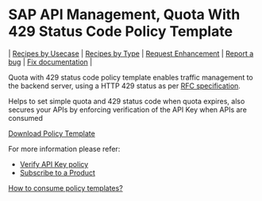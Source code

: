 # SAP API Management, Quota With 429 Status Code Policy Template

\| [Recipes by Usecase](../../../api-recipes-by-usecase.md) \| [Recipes by Type](../../../api-recipes-by-type.md) \| [Request Enhancement](https://github.com/SAP-samples/apibusinesshub-api-recipes/issues/new?assignees=&labels=Recipe%20Fix,enhancement&template=recipe-request.md&title=Improve%20quota-with-429-policy-template ) \| [Report a bug](https://github.com/SAP-samples/apibusinesshub-api-recipes/issues/new?assignees=&labels=Recipe%20Fix,bug&template=bug_report.md&title=Issue%20with%20quota-with-429-policy-template ) \| [Fix documentation](https://github.com/SAP-samples/apibusinesshub-api-recipes/issues/new?assignees=&labels=Recipe%20Fix,documentation&template=bug_report.md&title=Docu%20fix%20quota-with-429-policy-template ) \|


Quota with 429 status code policy template enables traffic management to the backend server, using a HTTP 429 status as per [RFC specification](https://tools.ietf.org/html/rfc6585#page-3).

Helps to set simple quota and 429 status code when quota expires, also secures your APIs by enforcing verification of the API Key when APIs are consumed

[Download Policy Template](Quota_With_429_Status_Code.zip)

For more information please refer:
* [Verify API Key policy](https://help.sap.com/viewer/66d066d903c2473f81ec33acfe2ccdb4/Cloud/en-US/4d15a0427494452dbb42a319e9bb420f.html)
* [Subscribe to a Product](https://help.sap.com/viewer/66d066d903c2473f81ec33acfe2ccdb4/Cloud/en-US/2e586e1110c54b02967a2272b4a10451.html)

[How to consume policy templates?](../../readme.md)
